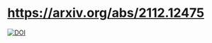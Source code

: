 # https://arxiv.org/abs/2112.12475
[![DOI](https://zenodo.org/badge/440820134.svg)](https://zenodo.org/badge/latestdoi/440820134)
